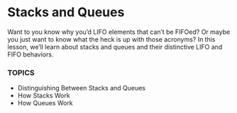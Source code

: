# Stacks and Queues

Want to you know why you’d LIFO elements that can’t be FIFOed? Or maybe you just want to know what the heck is up with those acronyms? In this lesson, we’ll learn about stacks and queues and their distinctive LIFO and FIFO behaviors.

### TOPICS

- Distinguishing Between Stacks and Queues
- How Stacks Work
- How Queues Work
